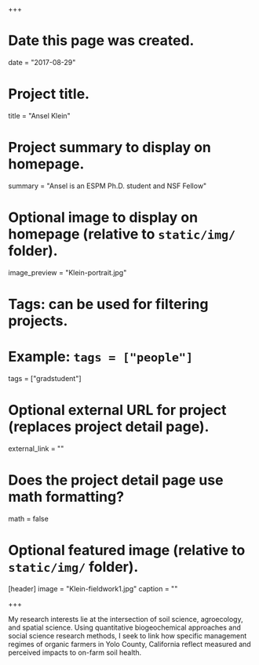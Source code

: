 +++
# Date this page was created.
date = "2017-08-29"

# Project title.
title = "Ansel Klein"

# Project summary to display on homepage.
summary = "Ansel is an ESPM Ph.D. student and NSF Fellow"

# Optional image to display on homepage (relative to `static/img/` folder).
image_preview = "Klein-portrait.jpg"

# Tags: can be used for filtering projects.
# Example: `tags = ["people"]`
tags = ["gradstudent"]

# Optional external URL for project (replaces project detail page).
external_link = ""

# Does the project detail page use math formatting?
math = false

# Optional featured image (relative to `static/img/` folder).
[header]
image = "Klein-fieldwork1.jpg"
caption = ""

+++

My research interests lie at the intersection of soil science, agroecology, and spatial science.
Using quantitative biogeochemical approaches and social science research methods, I seek to
link how specific management regimes of organic farmers in Yolo County, California reflect measured and
perceived impacts to on-farm soil health.
